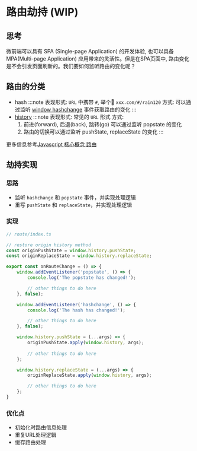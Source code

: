 # 路由劫持 (WIP)

## 思考

微前端可以具有 SPA (Single-page Application) 的开发体验, 也可以具备 MPA(Multi-page Application) 应用带来的灵活性。但是在SPA页面中, 路由变化是不会引发页面刷新的。我们要如何监听路由的变化呢？

## 路由的分类

- hash
    :::note
    表现形式:  `URL` 中携带 `#`, 举个🌰 `xxx.com/#/rain120`
    方式: 可以通过监听 [window hashchange](https://developer.mozilla.org/zh-CN/docs/Web/API/Window/hashchange_event) 事件获取路由的变化
    :::
- [history](https://developer.mozilla.org/zh-CN/docs/Web/API/Window/history)
    :::note
    表现形式: 常见的 `URL` 形式
    方式:
    1. 前进(forward), 后退(back), 跳转(go) 可以通过监听 popstate 的变化
    2. 路由的切换可以通过监听 pushState, replaceState 的变化
    :::

更多信息参考[Javascript 核心概念 路由](https://rain120.github.io/study-notes/fe/javascript/key-concept/router)

## 劫持实现

### 思路

- 监听 `hashchange` 和 `popstate` 事件，并实现处理逻辑
- 重写 `pushState` 和 `replaceState`，并实现处理逻辑

### 实现

```ts
// route/index.ts

// restore origin history method
const originPushState = window.history.pushState;
const originReplaceState = window.history.replaceState;

export const onRouteChange = () => {
    window.addEventListener('popstate', () => {
        console.log('The popstate has changed!');

        // other things to do here
    }, false);

    window.addEventListener('hashchange', () => {
        console.log('The hash has changed!');

        // other things to do here
    }, false);

    window.history.pushState = (...args) => {
        originPushState.apply(window.history, args);
        
        // other things to do here
    };

    window.history.replaceState = (...args) => {
        originReplaceState.apply(window.history, args);

        // other things to do here
    };
}

```

### 优化点

- 初始化时路由信息处理
- 重复URL处理逻辑
- 缓存路由处理
